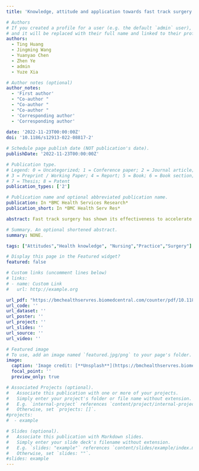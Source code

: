 ```yaml
---
title: 'Knowledge, attitude and application towards fast track surgery among operating room paramedics: a cross-sectional study'

# Authors
# If you created a profile for a user (e.g. the default `admin` user), write the username (folder name) here
# and it will be replaced with their full name and linked to their profile.
authors: 
  - Ting Huang
  - Jingming Wang
  - Yuanyao Chen  
  - Zhen Ye  
  - admin
  - Yuze Xia

# Author notes (optional)
author_notes:
  - 'First author'
  - "Co-author "
  - "Co-author "
  - "Co-author "
  - 'Corresponding author'
  - 'Corresponding author'
  
date: '2022-11-23T00:00:00Z'
doi: '10.1186/s12913-022-08817-2'

# Schedule page publish date (NOT publication's date).
publishDate: '2022-11-23T00:00:00Z'

# Publication type.
# Legend: 0 = Uncategorized; 1 = Conference paper; 2 = Journal article;
# 3 = Preprint / Working Paper; 4 = Report; 5 = Book; 6 = Book section;
# 7 = Thesis; 8 = Patent
publication_types: ['2']

# Publication name and optional abbreviated publication name.
publication: In *BMC Health Services Research*
publication_short: In *BMC Health Serv Res*

abstract: Fast track surgery has shown its effectiveness to accelerate recovery and gained acceptance in many operations. However, data for paramedics using fast track surgery are limited in China. The aims of our study are to evaluate the knowledge, attitude and application status of fast track surgery in paramedics and to provide suggestions for the better application of fast track surgery. Two Hundred Ninety-one operating room paramedics were investigated by simple random sampling from October 20 to December 20, 2019 time. A self-reported questionnaire was used to collect data with five dimensions(demographic data, cognitive level, knowledge, attitude and application of fast track surgery). Data were analyzed using qualitative and quantitative methods. 19.93% of participants never heard fast track surgery and only 3.32% of participants were very familiar with it. Gender (0.702, 95% CI 0.109-1.294), technical title (0.342, 95% CI 0.126-0.558) and awareness of the concept of fast track surgery (0.471, 95% CI 0.165-0.776) had a correlation with the knowledge level of paramedics towards fast track surgery. In terms of attitude towards fast track surgery, gender (- 1.944, 95% CI -3.830- -0.058), age (0.303, 95% CI 0.021-0.585) and knowledge score of fast track surgery (0.426, 95% CI 0.014-0.838) are related. Half of the paramedics believe the most difficult problem in the application of fast track surgery was the lack of multi-team communication and cooperation. The knowledge of fast track surgery among paramedics in Wuhan is poor, and some paramedics have a negative attitude towards it. As the attitude is positively correlated with the knowledge, it is necessary to improve the knowledge level of fast track surgery among paramedics in Wuhan.

# Summary. An optional shortened abstract.
summary: NONE.

tags: ["Attitudes","Health knowledge", "Nursing","Practice","Surgery"]

# Display this page in the Featured widget?
featured: false

# Custom links (uncomment lines below)
# links:
# - name: Custom Link
#   url: http://example.org

url_pdf: "https://bmchealthservres.biomedcentral.com/counter/pdf/10.1186/s12913-022-08817-2.pdf?pdf=button%20sticky"
url_code: ''
url_dataset: ''
url_poster: ''
url_project: ''
url_slides: ''
url_source: ''
url_video: ''

# Featured image
# To use, add an image named `featured.jpg/png` to your page's folder.
image:
  caption: 'Image credit: [**Unsplash**](https://bmchealthservres.biomedcentral.com/articles/10.1186/s12913-022-08817-2)'
  focal_point: ''
  preview_only: true

# Associated Projects (optional).
#   Associate this publication with one or more of your projects.
#   Simply enter your project's folder or file name without extension.
#   E.g. `internal-project` references `content/project/internal-project/index.md`.
#   Otherwise, set `projects: []`.
#projects:
#  - example

# Slides (optional).
#   Associate this publication with Markdown slides.
#   Simply enter your slide deck's filename without extension.
#   E.g. `slides: "example"` references `content/slides/example/index.md`.
#   Otherwise, set `slides: ""`.
#slides: example
---
```

